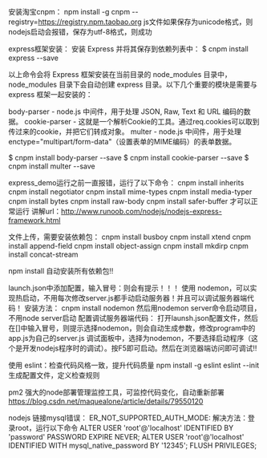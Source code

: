 安装淘宝cnpm：  npm install -g cnpm --registry=https://registry.npm.taobao.org
js文件如果保存为unicode格式，则nodejs启动会报错，保存为utf-8格式，则成功

express框架安装：
安装 Express 并将其保存到依赖列表中：
$ cnpm install express --save

以上命令会将 Express 框架安装在当前目录的 node_modules 目录中， node_modules 目录下会自动创建 express 目录。以下几个重要的模块是需要与 express 框架一起安装的：

body-parser - node.js 中间件，用于处理 JSON, Raw, Text 和 URL 编码的数据。
cookie-parser - 这就是一个解析Cookie的工具。通过req.cookies可以取到传过来的cookie，并把它们转成对象。
multer - node.js 中间件，用于处理 enctype="multipart/form-data"（设置表单的MIME编码）的表单数据。

$ cnpm install body-parser --save
$ cnpm install cookie-parser --save
$ cnpm install multer --save

express_demo运行之前一直报错，运行了以下命令：
cnpm install inherits
cnpm install negotiator
cnpm install mime-types
cnpm install media-typer
cnpm install bytes
cnpm install raw-body
cnpm install safer-buffer
才可以正常运行
讲解url：http://www.runoob.com/nodejs/nodejs-express-framework.html

文件上传，需要安装依赖包：
cnpm install busboy
cnpm install xtend
cnpm install append-field
cnpm install object-assign
cnpm install mkdirp
cnpm install concat-stream

npm install 自动安装所有依赖包!!

launch.json中添加配置，输入冒号：则会有提示！！！
使用 nodemon，可以实现热启动，不用每次修改server.js都手动启动服务器！并且可以调试服务器端代码！
安装方法：
cnpm install nodemon
然后用nodemon server命令启动项目，不用node server启动
配置调试服务器端代码：
打开launsh.json配置文件，然后在[]中输入冒号，则提示选择nodemon，则会自动生成参数，修改program中的app.js为自己的server.js
调试面板中，选择为nodemon，不要选择启动程序（这个是开发nodejs程序时的调试）。按F5即可启动。然后在浏览器端访问即可调试!!


使用 eslint：检查代码风格一致，提升代码质量
npm install -g eslint
eslint --init 生成配置文件，定义检查规则

pm2 强大的node部署管理监控工具，可监控代码变化，自动重新部署
https://blog.csdn.net/maquealone/article/details/79550120

nodejs 链接mysql错误：
ER_NOT_SUPPORTED_AUTH_MODE:
解决方法：登录root，运行以下命令
ALTER USER 'root'@'localhost' IDENTIFIED BY 'password' PASSWORD EXPIRE NEVER;
ALTER USER 'root'@'localhost' IDENTIFIED WITH mysql_native_password BY '12345'; 
FLUSH PRIVILEGES;

